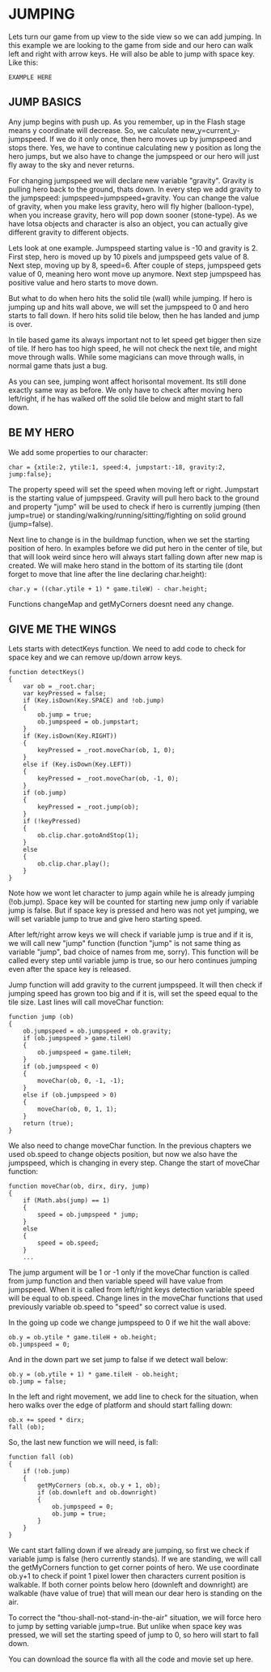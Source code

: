 # JUMPING

Lets turn our game from up view to the side view so we can add jumping. In this example we are looking to the game from side and our hero can walk left and right with arrow keys. He will also be able to jump with space key. Like this:

```
EXAMPLE HERE
```


## JUMP BASICS

Any jump begins with push up. As you remember, up in the Flash stage means y coordinate will decrease. So, we calculate new_y=current_y-jumpspeed. If we do it only once, then hero moves up by jumpspeed and stops there. Yes, we have to continue calculating new y position as long the hero jumps, but we also have to change the jumpspeed or our hero will just fly away to the sky and never returns.

For changing jumpspeed we will declare new variable "gravity". Gravity is pulling hero back to the ground, thats down. In every step we add gravity to the jumpspeed: jumpspeed=jumpspeed+gravity. You can change the value of gravity, when you make less gravity, hero will fly higher (balloon-type), when you increase gravity, hero will pop down sooner (stone-type). As we have lotsa objects and character is also an object, you can actually give different gravity to different objects.

Lets look at one example. Jumpspeed starting value is -10 and gravity is 2. First step, hero is moved up by 10 pixels and jumpspeed gets value of 8. Next step, moving up by 8, speed=6. After couple of steps, jumpspeed gets value of 0, meaning hero wont move up anymore. Next step jumpspeed has positive value and hero starts to move down.

But what to do when hero hits the solid tile (wall) while jumping. If hero is jumping up and hits wall above, we will set the jumpspeed to 0 and hero starts to fall down. If hero hits solid tile below, then he has landed and jump is over.

In tile based game its always important not to let speed get bigger then size of tile. If hero has too high speed, he will not check the next tile, and might move through walls. While some magicians can move through walls, in normal game thats just a bug.

As you can see, jumping wont affect horisontal movement. Its still done exactly same way as before. We only have to check after moving hero left/right, if he has walked off the solid tile below and might start to fall down.


## BE MY HERO

We add some properties to our character:

```
char = {xtile:2, ytile:1, speed:4, jumpstart:-18, gravity:2, jump:false};
```
The property speed will set the speed when moving left or right. Jumpstart is the starting value of jumpspeed. Gravity will pull hero back to the ground and property "jump" will be used to check if hero is currently jumping (then jump=true) or standing/walking/running/sitting/fighting on solid ground (jump=false).

Next line to change is in the buildmap function, when we set the starting position of hero. In examples before we did put hero in the center of tile, but that will look weird since hero will always start falling down after new map is created. We will make hero stand in the bottom of its starting tile (dont forget to move that line after the line declaring char.height):

```
char.y = ((char.ytile + 1) * game.tileW) - char.height;
```
Functions changeMap and getMyCorners doesnt need any change.


## GIVE ME THE WINGS

Lets starts with detectKeys function. We need to add code to check for space key and we can remove up/down arrow keys.

```
function detectKeys()
{
	var ob = _root.char;
	var keyPressed = false;
	if (Key.isDown(Key.SPACE) and !ob.jump)
	{
		ob.jump = true;
		ob.jumpspeed = ob.jumpstart;
	}
	if (Key.isDown(Key.RIGHT))
	{
		keyPressed = _root.moveChar(ob, 1, 0);
	}
	else if (Key.isDown(Key.LEFT))
	{
		keyPressed = _root.moveChar(ob, -1, 0);
	}
	if (ob.jump)
	{
		keyPressed = _root.jump(ob);
	}
	if (!keyPressed)
	{
		ob.clip.char.gotoAndStop(1);
	}
	else
	{
		ob.clip.char.play();
	}
}
```
Note how we wont let character to jump again while he is already jumping (!ob.jump). Space key will be counted for starting new jump only if variable jump is false. But if space key is pressed and hero was not yet jumping, we will set variable jump to true and give hero starting speed.

After left/right arrow keys we will check if variable jump is true and if it is, we will call new "jump" function (function "jump" is not same thing as variable "jump", bad choice of names from me, sorry). This function will be called every step until variable jump is true, so our hero continues jumping even after the space key is released.

Jump function will add gravity to the current jumpspeed. It will then check if jumping speed has grown too big and if it is, will set the speed equal to the tile size. Last lines will call moveChar function:

```
function jump (ob)
{
	ob.jumpspeed = ob.jumpspeed + ob.gravity;
	if (ob.jumpspeed > game.tileH)
	{
		ob.jumpspeed = game.tileH;
	}
	if (ob.jumpspeed < 0)
	{
		moveChar(ob, 0, -1, -1);
	}
	else if (ob.jumpspeed > 0)
	{
		moveChar(ob, 0, 1, 1);
	}
	return (true);
}
```
We also need to change moveChar function. In the previous chapters we used ob.speed to change objects position, but now we also have the jumpspeed, which is changing in every step. Change the start of moveChar function:

```
function moveChar(ob, dirx, diry, jump)
{
	if (Math.abs(jump) == 1)
	{
		speed = ob.jumpspeed * jump;
	}
	else
	{
		speed = ob.speed;
	}
	...
```
The jump argument will be 1 or -1 only if the moveChar function is called from jump function and then variable speed will have value from jumpspeed. When it is called from left/right keys detection variable speed will be equal to ob.speed. Change lines in the moveChar functions that used previously variable ob.speed to "speed" so correct value is used.

In the going up code we change jumpspeed to 0 if we hit the wall above:

```
ob.y = ob.ytile * game.tileH + ob.height;
ob.jumpspeed = 0;
```
And in the down part we set jump to false if we detect wall below:

```
ob.y = (ob.ytile + 1) * game.tileH - ob.height;
ob.jump = false;
```
In the left and right movement, we add line to check for the situation, when hero walks over the edge of platform and should start falling down:

```
ob.x += speed * dirx;
fall (ob);
```
So, the last new function we will need, is fall:

```
function fall (ob)
{
	if (!ob.jump)
	{
		getMyCorners (ob.x, ob.y + 1, ob);
		if (ob.downleft and ob.downright)
		{
			ob.jumpspeed = 0;
			ob.jump = true;
		}
	}
}
```
We cant start falling down if we already are jumping, so first we check if variable jump is false (hero currently stands). If we are standing, we will call the getMyCorners function to get corner points of hero. We use coordinate ob.y+1 to check if point 1 pixel lower then characters current position is walkable. If both corner points below hero (downleft and downright) are walkable (have value of true) that will mean our dear hero is standing on the air.

To correct the "thou-shall-not-stand-in-the-air" situation, we will force hero to jump by setting variable jump=true. But unlike when space key was pressed, we will set the starting speed of jump to 0, so hero will start to fall down.

You can download the source fla with all the code and movie set up here.